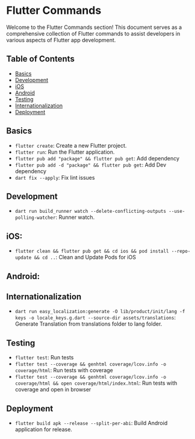 # Flutter Commands

Welcome to the Flutter Commands section! This document serves as a comprehensive collection of Flutter commands to assist developers in various aspects of Flutter app development.

## Table of Contents
- [Basics](#basics)
- [Development](#development)
- [iOS](#ios)
- [Android](#android)
- [Testing](#testing)
- [Internationalization](#internationalization)
- [Deployment](#deployment)

## Basics
- `flutter create`: Create a new Flutter project.
- `flutter run`: Run the Flutter application.
- `flutter pub add "package" && flutter pub get`: Add dependency
- `flutter pub add -d "package" && flutter pub get`: Add Dev dependency
- `dart fix --apply`: Fix lint issues 


## Development
- `dart run build_runner watch --delete-conflicting-outputs --use-polling-watcher`: Runner watch.

## iOS: 
- `flutter clean && flutter pub get && cd ios && pod install --repo-update && cd ..`: Clean and Update Pods for iOS

## Android: 

## Internationalization
- `dart run easy_localization:generate -O lib/product/init/lang -f keys -o locale_keys.g.dart --source-dir assets/translations`: Generate Translation from translations folder to lang folder.

## Testing
- `flutter test`: Run tests
- `flutter test --coverage && genhtml coverage/lcov.info -o coverage/html`: Run tests with coverage 
- `flutter test --coverage && genhtml coverage/lcov.info -o coverage/html && open coverage/html/index.html`: Run tests with coverage and open in browser

## Deployment
- `flutter build apk --release --split-per-abi`: Build Android application for release.

